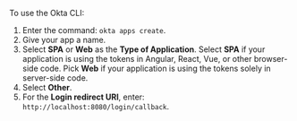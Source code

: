 To use the Okta CLI:

1. Enter the command: `okta apps create`.
2. Give your app a name.
3. Select **SPA** or **Web** as the **Type of Application**. Select **SPA** if your application is using the tokens in Angular, React, Vue, or other browser-side code.  Pick **Web** if your application is using the tokens solely in server-side code.
4. Select **Other**.
5. For the **Login redirect URI**, enter: `http://localhost:8080/login/callback`.
